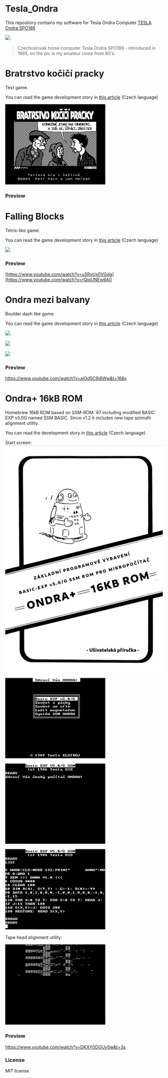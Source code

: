 # Tesla_Ondra

This repository contains my software for Tesla Ondra Computer [TESLA Ondra SPO186](http://www.ondraspo186.8u.cz/ "Tento web se zabývá československým počítačem Tesla Ondra SPO 186")

![](http://www.ondraspo186.8u.cz/wp-content/uploads/2023/01/Falling_Blocks_v2_1.jpg)
> Czechoslovak home computer Tesla Ondra SPO186 - introduced in 1985, on the pic is my amateur clone from 80's

# Bratrstvo kočičí pracky

Text game.
 
You can read the game development story in [this article](http://www.ondraspo186.8u.cz/?p=847) (Czech language)

![](https://github.com/72ka/Tesla_Ondra/blob/main/Bratrstvo%20kocici%20pracky/bkp01.png)

### Preview

# Falling Blocks

Tetris-like game.
 
You can read the game development story in [this article](http://www.ondraspo186.8u.cz/?p=566) (Czech language)

![](http://www.ondraspo186.8u.cz/wp-content/uploads/2023/01/Falling_Blocks_v2_2.png)

### Preview

[https://www.youtube.com/watch?v=u5RyUs0VGdg](https://www.youtube.com/watch?v=rQiqUNEw6AI)

# Ondra mezi balvany

Boulder dash like game.
 
You can read the game development story in [this article](http://www.ondraspo186.8u.cz/?p=656) (Czech language)

![](http://www.ondraspo186.8u.cz/wp-content/uploads/2023/10/rockn01.png)

![](http://www.ondraspo186.8u.cz/wp-content/uploads/2023/10/rockn02.png)

![](http://www.ondraspo186.8u.cz/wp-content/uploads/2023/10/rockn05.png)

### Preview

https://www.youtube.com/watch?v=ajOd5C9i6Ww&t=168s

# Ondra+ 16kB ROM

Homebrew 16kB ROM based on SSM-ROM ´87 including modified BASIC EXP v5.0G named SSM BASIC.
Since v1.2 it includes new tape azimuth alignment utility.
 
You can read the development story in [this article](http://www.ondraspo186.8u.cz/?p=656) (Czech language)

Start screen:
![](https://github.com/72ka/Tesla_Ondra/blob/main/Ondra%2B/img/prirucka.png)

![](https://github.com/72ka/Tesla_Ondra/blob/main/Ondra%2B/img/screen01.png)

![](https://github.com/72ka/Tesla_Ondra/blob/main/Ondra%2B/img/screen02.png)

![](https://github.com/72ka/Tesla_Ondra/blob/main/Ondra%2B/img/screen03.png)

Tape head alignment utility:

![](https://github.com/72ka/Tesla_Ondra/blob/main/Ondra%2B/img/screen04.png)

### Preview

https://www.youtube.com/watch?v=DKXY0DGUy0w&t=3s

### License

MIT license

